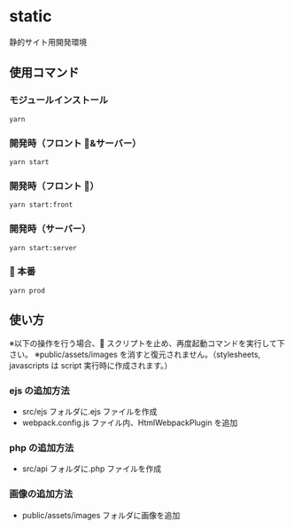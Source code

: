 # static

静的サイト用開発環境

## 使用コマンド

### モジュールインストール

```
yarn
```

### 開発時（フロント &サーバー）

```
yarn start
```

### 開発時（フロント ）

```
yarn start:front
```

### 開発時（サーバー）

```
yarn start:server
```

###  本番

```
yarn prod
```

## 使い方

※以下の操作を行う場合、 スクリプトを止め、再度起動コマンドを実行して下さい。
※public/assets/images を消すと復元されません。（stylesheets, javascripts は script 実行時に作成されます。）

### ejs の追加方法

- src/ejs フォルダに.ejs ファイルを作成
- webpack.config.js ファイル内、HtmlWebpackPlugin を追加

### php の追加方法

- src/api フォルダに.php ファイルを作成

### 画像の追加方法

- public/assets/images フォルダに画像を追加

